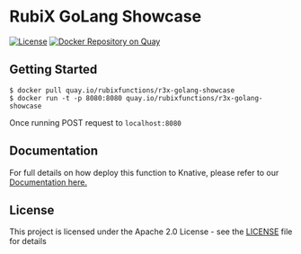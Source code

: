 # RubiX GoLang Showcase

[![License](https://img.shields.io/badge/-Apache%202.0-blue.svg)](https://opensource.org/s/Apache-2.0)
[![Docker Repository on Quay](https://quay.io/repository/rubixfunctions/r3x-golang-showcase/status "Docker Repository on Quay")](https://quay.io/repository/rubixfunctions/r3x-golang-showcase)

## Getting Started
```
$ docker pull quay.io/rubixfunctions/r3x-golang-showcase
$ docker run -t -p 8080:8080 quay.io/rubixfunctions/r3x-golang-showcase
```
Once running POST request to `localhost:8080`

## Documentation
For full details on how deploy this function to Knative, please refer to our [Documentation here.](https://github.com/rubixFunctions/r3x-docs/blob/master/install/README.md)

## License
This project is licensed under the Apache 2.0 License - see the [LICENSE](LICENSE) file for details